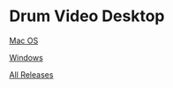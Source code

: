 # Drum Video Desktop

[Mac OS](https://github.com/DrumTechnologiesLtd/drum-video-desktop-releases/releases/latest/download/Drum-mac.dmg)

[Windows](https://github.com/DrumTechnologiesLtd/drum-video-desktop-releases/releases/latest/download/Drum-win.dmg)

[All Releases](https://github.com/DrumTechnologiesLtd/drum-video-desktop-releases/releases)

